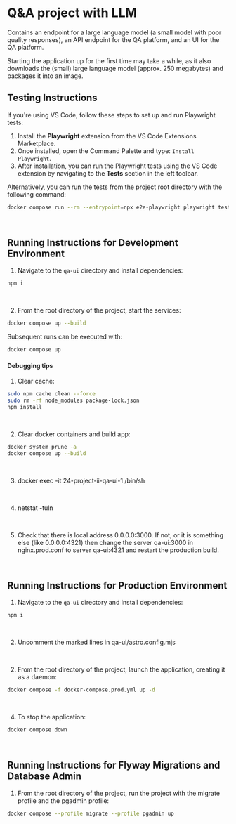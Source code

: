 # Q&A project with LLM 

Contains an endpoint for a large language model (a small model with poor quality responses), an API endpoint for the QA platform, and an UI for the QA platform.

Starting the application up for the first time may take a while, as it also downloads the (small) large language model (approx. 250 megabytes) and packages it into an image.


## Testing Instructions

If you're using VS Code, follow these steps to set up and run Playwright tests:

1. Install the **Playwright** extension from the VS Code Extensions Marketplace.
2. Once installed, open the Command Palette and type: `Install Playwright`.
3. After installation, you can run the Playwright tests using the VS Code extension by navigating to the **Tests** section in the left toolbar.

Alternatively, you can run the tests from the project root directory with the following command:

```bash
docker compose run --rm --entrypoint=npx e2e-playwright playwright test
```

<br>

## Running Instructions for Development Environment

1. Navigate to the `qa-ui` directory and install dependencies:

```bash
npm i
```
<br>

2. From the root directory of the project, start the services:

```bash
docker compose up --build
```

Subsequent runs can be executed with:

```bash
docker compose up
```

#### Debugging tips

1. Clear cache:

```bash
sudo npm cache clean --force
sudo rm -rf node_modules package-lock.json
npm install
```

<br>

2. Clear docker containers and build app:

```bash
docker system prune -a
docker compose up --build
```

<br>

3. docker exec -it 24-project-ii-qa-ui-1 /bin/sh

<br>

4. netstat -tuln

<br>

5. Check that there is local address 0.0.0.0:3000. If not, or it is something else (like 0.0.0.0:4321) then change the server qa-ui:3000 in nginx.prod.conf to server qa-ui:4321 and restart the production build.

<br>

## Running Instructions for Production Environment


1. Navigate to the `qa-ui` directory and install dependencies:

```bash
npm i
```
<br>

2. Uncomment the marked lines in qa-ui/astro.config.mjs

<br>

2. From the root directory of the project, launch the application, creating it as a daemon:

```bash
docker compose -f docker-compose.prod.yml up -d
```

<br>

4. To stop the application:

```bash
docker compose down
```

<br>

## Running Instructions for Flyway Migrations and Database Admin

1. From the root directory of the project, run the project with the migrate profile and the pgadmin profile:

```bash
docker compose --profile migrate --profile pgadmin up
```